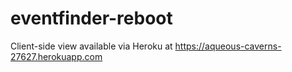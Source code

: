 # eventfinder-reboot

Client-side view available via Heroku at https://aqueous-caverns-27627.herokuapp.com